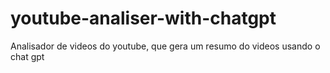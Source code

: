 # youtube-analiser-with-chatgpt
Analisador de videos do youtube, que gera um resumo do videos usando o chat gpt
